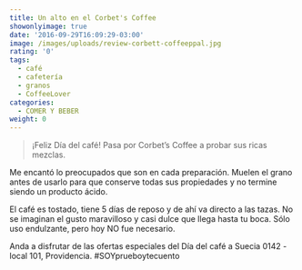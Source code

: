 ```yaml
---
title: Un alto en el Corbet's Coffee
showonlyimage: true
date: '2016-09-29T16:09:29-03:00'
image: /images/uploads/review-corbett-coffeeppal.jpg
rating: '0'
tags:
  - café
  - cafetería
  - granos
  - CoffeeLover
categories:
  - COMER Y BEBER
weight: 0
---
```

> ¡Feliz Día del café! Pasa por Corbet’s Coffee a probar sus ricas mezclas. 
>
> <!--more-->

Me encantó lo preocupados que son en cada preparación. Muelen el grano antes de usarlo para que conserve todas sus propiedades y no termine siendo un producto ácido. 

El café es tostado, tiene 5 días de reposo y de ahí va directo a las tazas. No se imaginan el gusto maravilloso y casi dulce que llega hasta tu boca. Sólo uso endulzante, pero hoy NO fue necesario. 

Anda a disfrutar de las ofertas especiales del Día del café a Suecia 0142 - local 101, Providencia. #SOYprueboytecuento
